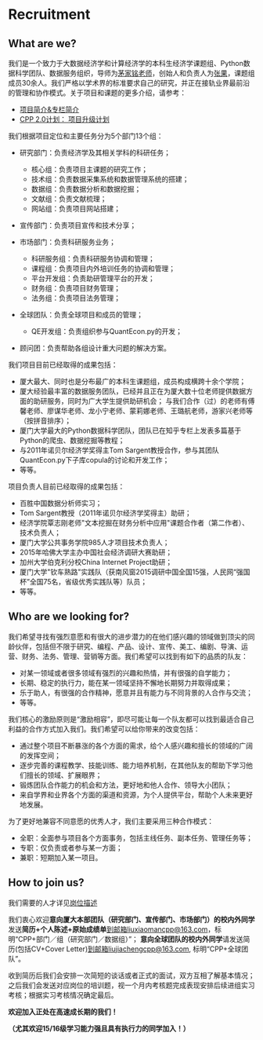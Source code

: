 # Recruitment


## What are we?

我们是一个致力于大数据经济学和计算经济学的本科生经济学课题组、Python数据科学团队、数据服务组织，导师为[茅家铭老师](http://wise.xmu.edu.cn/people/faculty/600cf256_34ab_465b_8f60_d7a15bf56934.html)，创始人和负责人为[张果](http://zhangguo.me)，课题组成员30余人。我们严格以学术界的标准要求自己的研究，并正在接轨业界最前沿的管理和协作模式。关于项目和课题的更多介绍，请参考：
- [项目简介&专栏简介](https://zhuanlan.zhihu.com/p/21331379)
- [CPP 2.0计划： 项目升级计划](https://zhuanlan.zhihu.com/p/23572506?refer=xmucpp)


我们根据项目定位和主要任务分为5个部门13个组：
- 研究部门：负责经济学及其相关学科的科研任务；
  - 核心组：负责项目主课题的研究工作；
  - 技术组：负责数据采集系统和数据管理系统的搭建；
  - 数据组：负责数据分析和数据挖掘；
  - 文献组：负责文献梳理；
  - 网站组：负责项目网站搭建；

- 宣传部门：负责项目宣传和技术分享；

- 市场部门：负责科研服务业务；
  - 科研服务组：负责科研服务协调和管理；
  - 课程组：负责项目内外培训任务的协调和管理；
  - 平台开发组：负责助研管理平台的开发；
  - 财务组：负责项目财务管理；
  - 法务组：负责项目法务管理；

- 全球团队：负责全球项目和成员的管理；
  - QE开发组：负责组织参与QuantEcon.py的开发；

- 顾问团：负责帮助各组设计重大问题的解决方案。


我们项目目前已经取得的成果包括：
- 厦大最大、同时也是分布最广的本科生课题组，成员构成横跨十余个学院；
- 厦大经验最丰富的数据服务团队，已经并且正在为厦大数十位老师提供数据方面的助研服务，同时为广大学生提供助研机会；
  与我们合作（过）的老师有傅馨老师、廖谋华老师、龙小宁老师、蒙莉娜老师、王璐航老师，游家兴老师等（按拼音排序）；
- 厦门大学最大的Python数据科学团队，团队已在知乎专栏上发表多篇基于Python的爬虫、数据挖掘等教程；
- 与2011年诺贝尔经济学奖得主Tom Sargent教授合作，参与其团队QuantEcon.py下子库copula的讨论和开发工作；
- 等等。



项目负责人目前已经取得的成果包括：
- 百胜中国数据分析师实习；
- Tom Sargent教授（2011年诺贝尔经济学奖得主）助研；
- 经济学院覃志刚老师"文本挖掘在财务分析中应用"课题合作者（第二作者）、技术负责人；
- 厦门大学公共事务学院985人才项目技术负责人；
- 2015年哈佛大学主办中国社会经济调研大赛助研；
- 加州大学伯克利分校China Internet Project助研；
- 厦门大学"钦车熟路"实践队（获南风窗2015调研中国全国15强，人民网“强国杯”全国75名，省级优秀实践队等）队员；
- 等等。




## Who are we looking for? 
<!--（我们希望寻找什么样的人？）-->

<!--We are seeking for peers who has strong willingness and great pontential of improvement to be the top in their field of interest, including research, coding, design, operation, finance, legal, management, etc. We hope to find excellent peers with quality as follows:-->

我们希望寻找有强烈意愿和有很大的进步潜力的在他们感兴趣的领域做到顶尖的同龄伙伴，包括但不限于研究、编程、产品、设计、宣传、美工、编剧、导演、运营、财务、法务、管理、营销等方面。我们希望可以找到有如下的品质的队友：

- 对某一领域或者很多领域有强烈的兴趣和热情，并有很强的自学能力；
- 长期、稳定的执行力，能在某一领域坚持不懈地长期努力并取得成果；
- 乐于助人，有很强的合作精神，愿意并且有能力与不同背景的人合作与交流；
- 等等。


我们核心的激励原则是“激励相容”，即尽可能让每一个队友都可以找到最适合自己利益的合作方式加入我们。我们希望可以给你带来的改变包括：

- 通过整个项目不断暴涨的各个方面的需求，给个人感兴趣和擅长的领域的广阔的发挥空间；
- 逐步完善的课程教学、技能训练、能力培养机制，在其他队友的帮助下学习他们擅长的领域、扩展眼界；
- 锻炼团队合作能力的机会和方法，更好地和他人合作、领导大小团队；
- 来自学界和业界各个方面的渠道和资源，为个人提供平台，帮助个人未来更好地发展。


为了更好地兼容不同意愿的优秀人才，我们主要采用三种合作模式：

- 全职：全面参与项目各个方面事务，包括主线任务、副本任务、管理任务等；
- 专职：仅负责或者参与某一方面；
- 兼职：短期加入某一项目。


## How to join us?

我们需要的人才详见[岗位描述](/posts.md)

我们衷心欢迎**意向厦大本部团队（研究部门、宣传部门、市场部门）的校内外同学**发送**简历+个人陈述+原始成绩单**到邮箱liuxiaomancpp@163.com，标明“CPP+部门／组（研究部门／数据组）”； **意向全球团队的校内外同学**请发送简历(包括CV+Cover Letter)到邮箱liujiachengcpp@163.com, 标明“CPP+全球团队”。

收到简历后我们会安排一次简短的谈话或者正式的面试，双方互相了解基本情况；之后我们会发送对应岗位的培训题，视一个月内考核题完成表现安排后续进组实习考核；根据实习考核情况确定最后。

**欢迎加入正处在高速成长期的我们！**

**（尤其欢迎15/16级学习能力强且具有执行力的同学加入！）**

